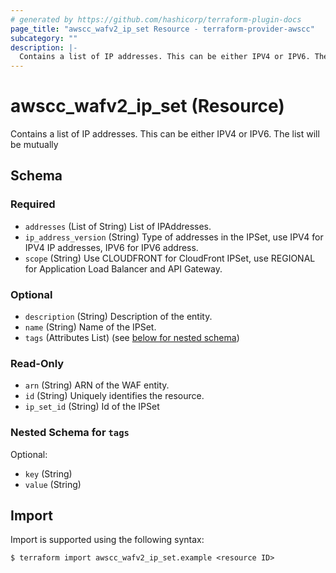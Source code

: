 ```yaml
---
# generated by https://github.com/hashicorp/terraform-plugin-docs
page_title: "awscc_wafv2_ip_set Resource - terraform-provider-awscc"
subcategory: ""
description: |-
  Contains a list of IP addresses. This can be either IPV4 or IPV6. The list will be mutually
---
```


# awscc_wafv2_ip_set (Resource)

Contains a list of IP addresses. This can be either IPV4 or IPV6. The list will be mutually



<!-- schema generated by tfplugindocs -->
## Schema

### Required

- `addresses` (List of String) List of IPAddresses.
- `ip_address_version` (String) Type of addresses in the IPSet, use IPV4 for IPV4 IP addresses, IPV6 for IPV6 address.
- `scope` (String) Use CLOUDFRONT for CloudFront IPSet, use REGIONAL for Application Load Balancer and API Gateway.

### Optional

- `description` (String) Description of the entity.
- `name` (String) Name of the IPSet.
- `tags` (Attributes List) (see [below for nested schema](#nestedatt--tags))

### Read-Only

- `arn` (String) ARN of the WAF entity.
- `id` (String) Uniquely identifies the resource.
- `ip_set_id` (String) Id of the IPSet

<a id="nestedatt--tags"></a>
### Nested Schema for `tags`

Optional:

- `key` (String)
- `value` (String)

## Import

Import is supported using the following syntax:

```shell
$ terraform import awscc_wafv2_ip_set.example <resource ID>
```
